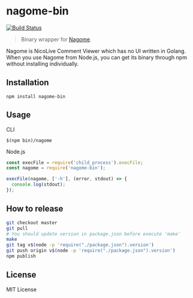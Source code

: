 # nagome-bin

[![Build Status](https://travis-ci.org/y0za/nagome-bin.svg?branch=master)](https://travis-ci.org/y0za/nagome-bin)

> Binary wrapper for [Nagome](https://github.com/diginatu/nagome).

Nagome is NicoLive Comment Viewer which has no UI written in Golang. When you use Nagome from Node.js, you can get its binary through npm without installing individually.

## Installation
```
npm install nagome-bin
```

## Usage
CLI
```
$(npm bin)/nagome
```

Node.js
```js
const execFile = require('child_process').execFile;
const nagome = require('nagome-bin');

execFile(nagome, ['-h'], (error, stdout) => {
  console.log(stdout);
});
```

## How to release
```sh
git checkout master
git pull
# You should update version in package.json before execute 'make'
make
git tag v$(node -p 'require("./package.json").version')
git push origin v$(node -p 'require("./package.json").version')
npm publish
```

## License
MIT License


